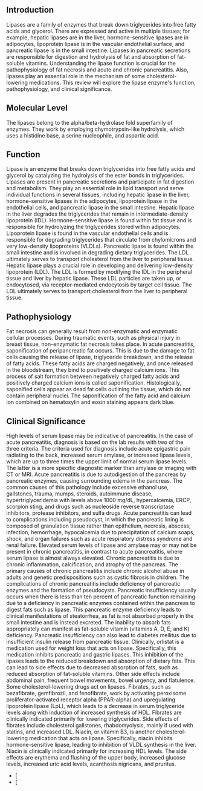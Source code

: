 ## Introduction
Lipases are a family of enzymes that break down triglycerides into free fatty acids and glycerol. There are expressed and active in multiple tissues; for example, hepatic lipases are in the liver, hormone-sensitive lipases are in adipocytes, lipoprotein lipase is in the vascular endothelial surface, and pancreatic lipase is in the small intestine. Lipases in pancreatic secretions are responsible for digestion and hydrolysis of fat and absorption of fat-soluble vitamins. Understanding the lipase function is crucial for the pathophysiology of fat necrosis and acute and chronic pancreatitis. Also, lipases play an essential role in the mechanism of some cholesterol-lowering medications. This review will explore the lipase enzyme's function, pathophysiology, and clinical significance.
## Molecular Level
The lipases belong to the alpha/beta-hydrolase fold superfamily of enzymes. They work by employing chymotrypsin-like hydrolysis, which uses a histidine base, a serine nucleophile, and aspartic acid.
## Function
Lipase is an enzyme that breaks down triglycerides into free fatty acids and glycerol by catalyzing the hydrolysis of the ester bonds in triglycerides. Lipases are present in pancreatic secretions and participate in fat digestion and metabolism. They play an essential role in lipid transport and serve individual functions in several tissues, including hepatic lipase in the liver, hormone-sensitive lipases in the adipocytes, lipoprotein lipase in the endothelial cells, and pancreatic lipase in the small intestine. Hepatic lipase in the liver degrades the triglycerides that remain in intermediate-density lipoprotein (IDL). Hormone-sensitive lipase is found within fat tissue and is responsible for hydrolyzing the triglycerides stored within adipocytes. Lipoprotein lipase is found in the vascular endothelial cells and is responsible for degrading triglycerides that circulate from chylomicrons and very low-density lipoproteins (VLDLs). Pancreatic lipase is found within the small intestine and is involved in degrading dietary triglycerides.
The LDL ultimately serves to transport cholesterol from the liver to peripheral tissue. Hepatic lipase plays a crucial role in developing and delivering low-density lipoprotein (LDL). The LDL is formed by modifying the IDL in the peripheral tissue and liver by hepatic lipase. These LDL particles are taken up, or endocytosed, via receptor-mediated endocytosis by target cell tissue. The LDL ultimately serves to transport cholesterol from the liver to peripheral tissue.
## Pathophysiology
Fat necrosis can generally result from non-enzymatic and enzymatic cellular processes. During traumatic events, such as physical injury in breast tissue, non-enzymatic fat necrosis takes place. In acute pancreatitis, saponification of peripancreatic fat occurs. This is due to the damage to fat cells causing the release of lipase, triglyceride breakdown, and the release of fatty acids. These fatty acids are charged negatively, and once released in the bloodstream, they bind to positively charged calcium ions. This process of salt formation between negatively charged fatty acids and positively charged calcium ions is called saponification. Histologically, saponified cells appear as dead fat cells outlining the tissue, which do not contain peripheral nuclei. The saponification of the fatty acid and calcium ion combined on hematoxylin and eosin staining appears dark blue.
## Clinical Significance
High levels of serum lipase may be indicative of pancreatitis. In the case of acute pancreatitis, diagnosis is based on the lab results with two of the three criteria. The criteria used for diagnosis include acute epigastric pain radiating to the back, increased serum amylase, or increased lipase levels, which are up to three times the upper limit of normal serum lipase levels. The latter is a more specific diagnostic marker than amylase or imaging with CT or MRI. Acute pancreatitis is due to autodigestion of the pancreas by pancreatic enzymes, causing surrounding edema in the pancreas.
The common causes of this pathology include excessive ethanol use, gallstones, trauma, mumps, steroids, autoimmune disease, hypertriglyceridemia with levels above 1000 mg/dL, hypercalcemia, ERCP, scorpion sting, and drugs such as nucleoside reverse transcriptase inhibitors, protease inhibitors, and sulfa drugs. Acute pancreatitis can lead to complications including pseudocyst, in which the pancreatic lining is composed of granulation tissue rather than epithelium, necrosis, abscess, infection, hemorrhage, hypocalcemia due to precipitation of calcium soaps, shock, and organ failures such as acute respiratory distress syndrome and renal failure.
Elevated serum levels of lipase and amylase may or may not be present in chronic pancreatitis, in contrast to acute pancreatitis, where serum lipase is almost always elevated. Chronic pancreatitis is due to chronic inflammation, calcification, and atrophy of the pancreas. The primary causes of chronic pancreatitis include chronic alcohol abuse in adults and genetic predispositions such as cystic fibrosis in children. The complications of chronic pancreatitis include deficiency of pancreatic enzymes and the formation of pseudocysts. Pancreatic insufficiency usually occurs when there is less than ten percent of pancreatic function remaining due to a deficiency in pancreatic enzymes contained within the pancreas to digest fats such as lipase. This pancreatic enzyme deficiency leads to clinical manifestations of steatorrhea, as fat is not absorbed properly in the small intestine and is instead excreted. The inability to absorb fats appropriately can manifest as fat-soluble vitamin (vitamins A, D, E, and K) deficiency. Pancreatic insufficiency can also lead to diabetes mellitus due to insufficient insulin release from pancreatic tissue.
Clinically, orlistat is a medication used for weight loss that acts on lipase. Specifically, this medication inhibits pancreatic and gastric lipases. This inhibition of the lipases leads to the reduced breakdown and absorption of dietary fats. This can lead to side effects due to decreased absorption of fats, such as reduced absorption of fat-soluble vitamins. Other side effects include abdominal pain, frequent bowel movements, bowel urgency, and flatulence.
Some cholesterol-lowering drugs act on lipases. Fibrates, such as bezafibrate, gemfibrozil, and fenofibrate, work by activating peroxisome proliferator-activated receptor alpha (PPAR-alpha) and upregulating lipoprotein lipase (LpL), which leads to a decrease in serum triglyceride levels along with induction of increased synthesis of HDL. Fibrates are clinically indicated primarily for lowering triglycerides. Side effects of fibrates include cholesterol gallstones, rhabdomyolysis, mainly if used with statins, and increased LDL.
Niacin, or vitamin B3, is another cholesterol-lowering medication that acts on lipase. Specifically, niacin inhibits hormone-sensitive lipase, leading to inhibition of VLDL synthesis in the liver. Niacin is clinically indicated primarily for increasing HDL levels. The side effects are erythema and flushing of the upper body, increased glucose levels, increased uric acid levels, acanthosis nigricans, and pruritus.
- [
- [